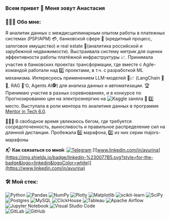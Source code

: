 ### Всем привет 👋 Меня зовут Анастасия

### 🧑🏼‍💻 Обо мне:   

Я аналитик данных с междисциплинарным опытом работы в платежных системах (PSP/APM) 💳, банковской сфере 🏦 (кредитный процесс, залоговое имущество) и real estate 🏢(аналитика российской и зарубежной недвижимости). Выстраивала систему метрик для оценки эффективности работы платёжной инфраструктуры 📈. Принимала участие в банковских проектах трансформации, где вместе с Agile-командой работали над 2️⃣ проектами, в т.ч. с разработкой ML механизма. 
Интересуюсь применением LLM-моделей 🦄📈 (LangChain 🦜🔗, RAG 🦞'G, Agents AI🕵) для анализа данных и автоматизации.
🏆 Принимаю участие в разных соревнованиях, и в конкурсе по Прогнозированию цен на электроэнергию на ![Kaggle](https://img.shields.io/badge/Kaggle-00BFFF?style=for-the-badge&logo=kaggle&logoColor=white) заняла 🥉 3️⃣ место. Выступала в роли ментора по аналитике данных в программе [Mentor in Tech 6.0](https://mentorintech.ru).   

🏃🏼‍♀️ В свободное время увлекаюсь бегом, где требуется сосредоточенность, выносливость и правильное распределение сил на длинной дистанции. Пробежала 4️⃣ марафона, 2️⃣ из них серии majors-марафоны 

📬 __Как связаться со мной__: [![Telegram](https://img.shields.io/badge/Telegram-2CA5E0?style=for-the-badge&logo=telegram&logoColor=white)](https://t.me/yurina_anast)     [![www.linkedin.com/in/ayurina](https://img.shields.io/badge/linkedin-%230077B5.svg?style=for-the-badge&logo=linkedin&logoColor=white)](https://www.linkedin.com/in/ayurina)
    
    

### 🛠️ Мой стек:

![Python](https://img.shields.io/badge/python-3670A0?style=for-the-badge&logo=python&logoColor=ffdd54) ![Pandas](https://img.shields.io/badge/pandas-%23150458.svg?style=for-the-badge&logo=pandas&logoColor=white) ![NumPy](https://img.shields.io/badge/numpy-%23013243.svg?style=for-the-badge&logo=numpy&logoColor=white) ![Plotly](https://img.shields.io/badge/Plotly-%233F4F75.svg?style=for-the-badge&logo=plotly&logoColor=white) ![Matplotlib](https://img.shields.io/badge/Matplotlib-white.svg?style=for-the-badge&logo=Matplotlib&logoColor=blue) ![scikit-learn](https://img.shields.io/badge/scikit--learn-%23F7931E.svg?style=for-the-badge&logo=scikit-learn&logoColor=white) ![SciPy](https://img.shields.io/badge/SciPy-%230C55A5.svg?style=for-the-badge&logo=scipy&logoColor=%white)   
![Postgres](https://img.shields.io/badge/postgres-%23316192.svg?style=for-the-badge&logo=postgresql&logoColor=white) ![MySQL](https://img.shields.io/badge/mysql-4169E1.svg?style=for-the-badge&logo=mysql&logoColor=white)  ![ClickHouse](https://img.shields.io/badge/clickhouse-FFCC01.svg?style=for-the-badge&logo=clickhouse&logoColor=black) 
![Tableau](https://img.shields.io/badge/tableau-063971.svg?style=for-the-badge&logo=tableau&logoColor=white)
![Apache Airflow](https://img.shields.io/badge/Apache%20Airflow-017CEE?style=for-the-badge&logo=Apache%20Airflow&logoColor=white)    
![Jupyter Notebook](https://img.shields.io/badge/jupyter-FF8C00.svg?style=for-the-badge&logo=jupyter&logoColor=white) ![Visual Studio Code](https://img.shields.io/badge/Visual%20Studio%20Code-0078d7.svg?style=for-the-badge&logo=visual-studio-code&logoColor=white)    
 ![GitLab](https://img.shields.io/badge/gitlab-%23181717.svg?style=for-the-badge&logo=gitlab&logoColor=red)  ![GitHub](https://img.shields.io/badge/github-%23121011.svg?style=for-the-badge&logo=github&logoColor=white)

